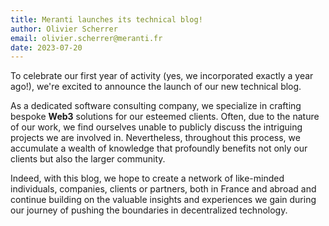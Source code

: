 ```yaml
---
title: Meranti launches its technical blog!
author: Olivier Scherrer
email: olivier.scherrer@meranti.fr
date: 2023-07-20
---
```


To celebrate our first year of activity (yes, we incorporated exactly a year ago!), we're excited to announce the launch of our new technical blog.

As a dedicated software consulting company, we specialize in crafting bespoke **Web3** solutions for our esteemed clients. Often, due to the nature of our work, we find ourselves unable to publicly discuss the intriguing projects we are involved in. Nevertheless, throughout this process, we accumulate a wealth of knowledge that profoundly benefits not only our clients but also the larger community.

Indeed, with this blog, we hope to create a network of like-minded individuals, companies, clients or partners, both in France and abroad and continue building on the valuable insights and experiences we gain during our journey of pushing the boundaries in decentralized technology.